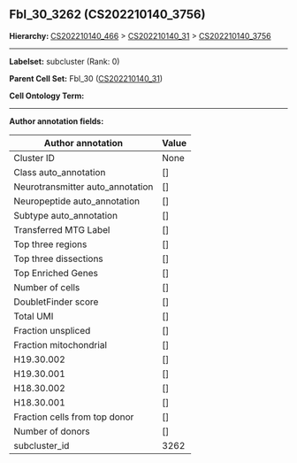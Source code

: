 ## Fbl_30_3262 (CS202210140_3756)
<b>Hierarchy: </b>
[CS202210140_466](https://purl.brain-bican.org/taxonomy/CS202210140#CS202210140_466) >
[CS202210140_31](https://purl.brain-bican.org/taxonomy/CS202210140#CS202210140_31) >
[CS202210140_3756](https://purl.brain-bican.org/taxonomy/CS202210140#CS202210140_3756)

---


**Labelset:** subcluster (Rank: 0)

**Parent Cell Set:** Fbl_30 ([CS202210140_31](https://purl.brain-bican.org/taxonomy/CS202210140#CS202210140_31))



**Cell Ontology Term:** 

[MARKER GENES.]: #


---

[TRANSFERRED ANNOTATIONS.]: #


[AUTHOR ANNOTATION FIELDS.]: #


**Author annotation fields:**

| Author annotation | Value |
|-------------------|-------|
|Cluster ID|None|
|Class auto_annotation|[]|
|Neurotransmitter auto_annotation|[]|
|Neuropeptide auto_annotation|[]|
|Subtype auto_annotation|[]|
|Transferred MTG Label|[]|
|Top three regions|[]|
|Top three dissections|[]|
|Top Enriched Genes|[]|
|Number of cells|[]|
|DoubletFinder score|[]|
|Total UMI|[]|
|Fraction unspliced|[]|
|Fraction mitochondrial|[]|
|H19.30.002|[]|
|H19.30.001|[]|
|H18.30.002|[]|
|H18.30.001|[]|
|Fraction cells from top donor|[]|
|Number of donors|[]|
|subcluster_id|3262|
